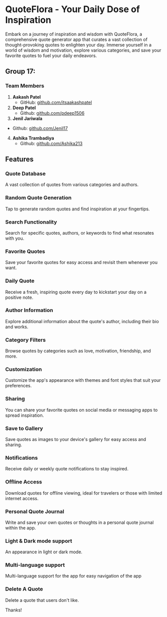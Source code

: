 # QuoteFlora - Your Daily Dose of Inspiration

Embark on a journey of inspiration and wisdom with QuoteFlora, a comprehensive quote generator app that curates a vast collection of thought-provoking quotes to enlighten your day. Immerse yourself in a world of wisdom and motivation, explore various categories, and save your favorite quotes to fuel your daily endeavors.

## Group 17: 

### Team Members

1. **Aakash Patel** 
   - GitHub: [github.com/itsaakashpatel](https://github.com/itsaakashpatel)
2. **Deep Patel**
   - Github: [github.com/pdeep1506](https://github.com/pdeep1506)
3.  **Jenil Jariwala**
   - Github: [github.com/Jenil17](https://github.com/Jenil17)
4. **Ashika Trambadiya**
   - Github: [github.com/Ashika213](https://github.com/Ashika213)

## Features

### Quote Database

A vast collection of quotes from various categories and authors.

### Random Quote Generation

Tap to generate random quotes and find inspiration at your fingertips.

### Search Functionality

Search for specific quotes, authors, or keywords to find what resonates with you.

### Favorite Quotes

Save your favorite quotes for easy access and revisit them whenever you want.

### Daily Quote

Receive a fresh, inspiring quote every day to kickstart your day on a positive note.

### Author Information

Explore additional information about the quote's author, including their bio and works.

### Category Filters

Browse quotes by categories such as love, motivation, friendship, and more.

### Customization

Customize the app's appearance with themes and font styles that suit your preferences.

### Sharing

You can share your favorite quotes on social media or messaging apps to spread inspiration.

### Save to Gallery

Save quotes as images to your device's gallery for easy access and sharing.

### Notifications

Receive daily or weekly quote notifications to stay inspired.

### Offline Access

Download quotes for offline viewing, ideal for travelers or those with limited internet access.

### Personal Quote Journal

Write and save your own quotes or thoughts in a personal quote journal within the app.

### Light & Dark mode support

An appearance in light or dark mode.

### Multi-language support

Multi-language support for the app for easy navigation of the app

### Delete A Quote

Delete a quote that users don't like.

Thanks!


